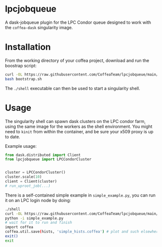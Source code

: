 lpcjobqueue
===========
A dask-jobqueue plugin for the LPC Condor queue designed to work with the `coffea-dask` singularity image.


# Installation
From the working directory of your coffea project, download and run the boostrap script:
```bash
curl -OL https://raw.githubusercontent.com/CoffeaTeam/lpcjobqueue/main/bootstrap.sh
bash bootstrap.sh
```
The `./shell` executable can then be used to start a singularity shell.

# Usage
The singularity shell can spawn dask clusters on the LPC condor farm, using the same image for the workers
as the shell environment. You might need to `kinit` from within the container, and be sure your x509 proxy is up to date.

Example usage:
```python
from dask.distributed import Client
from lpcjobqueue import LPCCondorCluster


cluster = LPCCondorCluster()
cluster.scale(10)
client = Client(cluster)
# run_uproot_job(...)
```

There is a self-contained simple example in `simple_example.py`, you can run it on an LPC login node by doing:
```bash
./shell
curl -OL https://raw.githubusercontent.com/CoffeaTeam/lpcjobqueue/main/simple_example.py
python -i simple_example.py
# wait for it to run and finish
import coffea
coffea.util.save(hists, 'simple_hists.coffea') # plot and such elsewhere / at your leisure
exit()
exit
```
